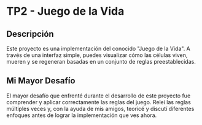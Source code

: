 # TP2 - Juego de la Vida

## Descripción
Este proyecto es una implementación del conocido "Juego de la Vida". A través de una interfaz simple, puedes visualizar cómo las células viven, mueren y se regeneran basadas en un conjunto de reglas preestablecidas.

## Mi Mayor Desafío
El mayor desafío que enfrenté durante el desarrollo de este proyecto fue comprender y aplicar correctamente las reglas del juego. Releí las reglas múltiples veces y, con la ayuda de mis amigos, teoricé y discutí diferentes enfoques antes de lograr la implementación que ves ahora.
